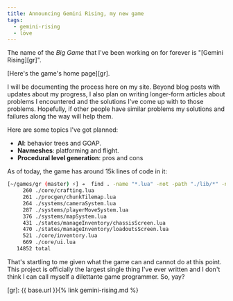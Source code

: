 ```yaml
---
title: Announcing Gemini Rising, my new game
tags:
  - gemini-rising
  - löve
---
```


The name of the _Big Game_ that I've been working on for forever is "[Gemini Rising][gr]".

[Here's the game's home page][gr].

I will be documenting the process here on my site. Beyond blog posts with updates about my progress, I also plan on writing longer-form articles about problems I encountered and the solutions I've come up with to those problems. Hopefully, if other people have similar problems my solutions and failures along the way will help them.

Here are some topics I've got planned:

* **AI**: behavior trees and GOAP.
* **Navmeshes**: platforming and flight.
* **Procedural level generation**: pros and cons

As of today, the game has around 15k lines of code in it:

```bash
[~/games/gr (master) ⚡] ➔  find . -name "*.lua" -not -path "./lib/*" -not -path "./media/levels/*" | xargs wc -l | sort | tail
     260 ./core/crafting.lua
     261 ./procgen/chunkTilemap.lua
     264 ./systems/cameraSystem.lua
     287 ./systems/playerMoveSystem.lua
     376 ./systems/mapSystem.lua
     431 ./states/manageInventory/chassisScreen.lua
     470 ./states/manageInventory/loadoutsScreen.lua
     521 ./core/inventory.lua
     669 ./core/ui.lua
   14852 total
```

That's startling to me given what the game can and cannot do at this point. This project is officially the largest single thing I've ever written and I don't think I can call myself a dilettante game programmer. So, yay?


[gr]: {{ base.url }}{% link gemini-rising.md %}
